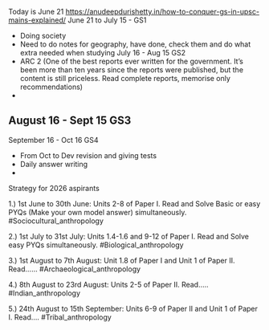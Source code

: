 Today is June 21
https://anudeepdurishetty.in/how-to-conquer-gs-in-upsc-mains-explained/
June 21 to July 15 - GS1 
- Doing society
- Need to do notes for geography, have done, check them and do what extra needed when studying 
July 16 - Aug 15 GS2
- ARC 2 (One of the best reports ever written for the government. It’s been more than ten years since the reports were published, but the content is still priceless. Read complete reports, memorise only recommendations)
- 
August 16 - Sept 15 GS3
- 
September 16 - Oct 16 GS4

- From Oct to Dev revision and giving tests
- Daily answer writing
- 




Strategy for 2026 aspirants 

1.) 1st June to 30th June: Units 2-8 of Paper I. Read and Solve Basic or easy PYQs (Make your own model answer) simultaneously. #Sociocultural_anthropology

2.) 1st July to 31st July: Units 1.4-1.6 and 9-12 of Paper I. Read and Solve easy PYQs simultaneously. #Biological_anthropology

3.) 1st August to 7th August: Unit 1.8 of Paper I and Unit 1 of Paper II. Read…… #Archaeological_anthropology

4.) 8th August to 23rd August: Units 2-5 of Paper II. Read…..
#Indian_anthropology

5.) 24th August to 15th September: Units 6-9 of Paper II and Unit 1 of Paper I. Read….
#Tribal_anthropology 
